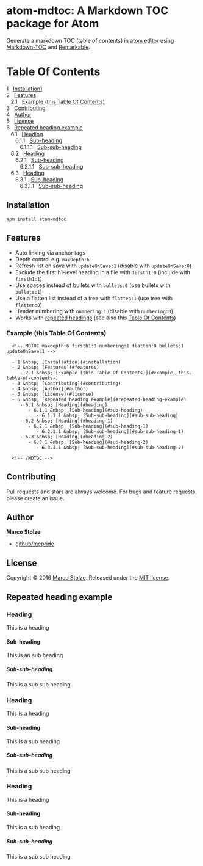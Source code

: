 # atom-mdtoc: A Markdown TOC package for Atom

Generate a markdown TOC (table of contents) in [atom editor](https://atom.io/) using [Markdown-TOC](https://github.com/jonschlinkert/markdown-toc) and [Remarkable](https://github.com/jonschlinkert/remarkable).

# Table Of Contents

<!-- MDTOC maxdepth:6 firsth1:0 numbering:1 flatten:0 bullets:0 updateOnSave:0 -->

1 &nbsp; [Installation1](#installation1)   
2 &nbsp; [Features](#features)   
&nbsp;&nbsp;&nbsp;2.1 &nbsp; [Example (this Table Of Contents)](#example--this-table-of-contents-)   
3 &nbsp; [Contributing](#contributing)   
4 &nbsp; [Author](#author)   
5 &nbsp; [License](#license)   
6 &nbsp; [Repeated heading example](#repeated-heading-example)   
&nbsp;&nbsp;&nbsp;6.1 &nbsp; [Heading](#heading)   
&nbsp;&nbsp;&nbsp;&nbsp;&nbsp;&nbsp;6.1.1 &nbsp; [Sub-heading](#sub-heading)   
&nbsp;&nbsp;&nbsp;&nbsp;&nbsp;&nbsp;&nbsp;&nbsp;&nbsp;6.1.1.1 &nbsp; [Sub-sub-heading](#sub-sub-heading)   
&nbsp;&nbsp;&nbsp;6.2 &nbsp; [Heading](#heading-1)   
&nbsp;&nbsp;&nbsp;&nbsp;&nbsp;&nbsp;6.2.1 &nbsp; [Sub-heading](#sub-heading-1)   
&nbsp;&nbsp;&nbsp;&nbsp;&nbsp;&nbsp;&nbsp;&nbsp;&nbsp;6.2.1.1 &nbsp; [Sub-sub-heading](#sub-sub-heading-1)   
&nbsp;&nbsp;&nbsp;6.3 &nbsp; [Heading](#heading-2)   
&nbsp;&nbsp;&nbsp;&nbsp;&nbsp;&nbsp;6.3.1 &nbsp; [Sub-heading](#sub-heading-2)   
&nbsp;&nbsp;&nbsp;&nbsp;&nbsp;&nbsp;&nbsp;&nbsp;&nbsp;6.3.1.1 &nbsp; [Sub-sub-heading](#sub-sub-heading-2)   

<!-- /MDTOC -->

## Installation

```
apm install atom-mdtoc
```

## Features

* Auto linking via anchor tags
* Depth control e.g. `maxDepth:6`
* Refresh list on save with `updateOnSave:1` (disable with `updateOnSave:0`)
* Exclude the first h1-level heading in a file with `firsth1:0` (include with `firsth1:1`)
* Use spaces instead of bullets with `bullets:0` (use bullets with `bullets:1`)
* Use a flatten list instead of a tree  with `flatten:1` (use tree with `flatten:0`)
* Header numbering with `numbering:1` (disable with `numbering:0`)
* Works with [repeated headings](#repeated-heading-example) (see also this [Table Of Contents](#table-of-contents))

### Example (this Table Of Contents)

```
  <!-- MDTOC maxdepth:6 firsth1:0 numbering:1 flatten:0 bullets:1 updateOnSave:1 -->

  - 1 &nbsp; [Installation](#installation)   
  - 2 &nbsp; [Features](#features)   
     - 2.1 &nbsp; [Example (this Table Of Contents)](#example--this-table-of-contents-)   
  - 3 &nbsp; [Contributing](#contributing)   
  - 4 &nbsp; [Author](#author)   
  - 5 &nbsp; [License](#license)   
  - 6 &nbsp; [Repeated heading example](#repeated-heading-example)   
     - 6.1 &nbsp; [Heading](#heading)   
        - 6.1.1 &nbsp; [Sub-heading](#sub-heading)   
           - 6.1.1.1 &nbsp; [Sub-sub-heading](#sub-sub-heading)   
     - 6.2 &nbsp; [Heading](#heading-1)   
        - 6.2.1 &nbsp; [Sub-heading](#sub-heading-1)   
           - 6.2.1.1 &nbsp; [Sub-sub-heading](#sub-sub-heading-1)   
     - 6.3 &nbsp; [Heading](#heading-2)   
        - 6.3.1 &nbsp; [Sub-heading](#sub-heading-2)   
           - 6.3.1.1 &nbsp; [Sub-sub-heading](#sub-sub-heading-2)   

  <!-- /MDTOC -->
```

## Contributing

Pull requests and stars are always welcome. For bugs and feature requests, please create an issue.

## Author

**Marco Stolze**

* [github/mcpride](https://github.com/mcpride)

## License

Copyright © 2016 [Marco Stolze](https://github.com/mcpride). Released under the [MIT license](LICENSE.md).

## Repeated heading example

### Heading

This is a heading

#### Sub-heading

This is an sub heading

##### Sub-sub-heading

This is a sub sub heading

### Heading

This is a heading

#### Sub-heading

This is a sub heading

##### Sub-sub-heading

This is a sub sub heading

### Heading

This is a heading

#### Sub-heading

This is a sub heading

##### Sub-sub-heading

This is a sub sub heading
